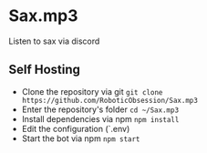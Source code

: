# Sax.mp3
Listen to sax via discord

## Self Hosting
- Clone the repository via git `git clone https://github.com/RoboticObsession/Sax.mp3`
- Enter the repository's folder `cd ~/Sax.mp3`
- Install dependencies via npm `npm install`
- Edit the configuration (`.env)
- Start the bot via npm `npm start`
